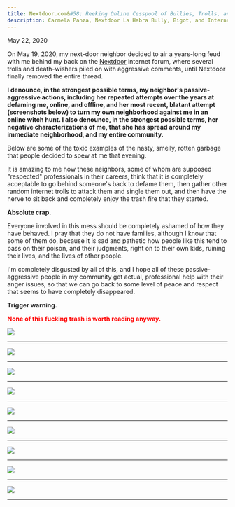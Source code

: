 ```yaml
---
title: Nextdoor.com&#58; Reeking Online Cesspool of Bullies, Trolls, and Vigilantes
description: Carmela Panza, Nextdoor La Habra Bully, Bigot, and Internet Troll; Nextdoor Bullying; Nextdoor Bullies; Jeniffer Porras, Old-Man Hating La Habra Internet Troll and Death-Wisher; Deandra Montiel, La Habra Passive-Aggressive Internet Troll; Defamation of Character
---
```


May 22, 2020

On May 19, 2020, my next-door neighbor decided to air a years-long feud with me behind my back on the <a href="https://nextdoor.com/" target="_blank">Nextdoor</a> internet forum, where several trolls and death-wishers piled on with aggressive comments, until Nextdoor finally removed the entire thread. 

**I denounce, in the strongest possible terms, my neighbor's passive-aggressive actions, including her repeated attempts over the years at defaming me, online, and offline, and her most recent, blatant attempt (screenshots below) to turn my own neighborhood against me in an online witch hunt. I also denounce, in the strongest possible terms, her negative characterizations of me, that she has spread around my immediate neighborhood, and my entire community.**

Below are some of the toxic examples of the nasty, smelly, rotten garbage that people decided to spew at me that evening.

It is amazing to me how these neighbors, some of whom are supposed "respected" professionals in their careers, think that it is completely acceptable to go behind someone's back to defame them, then gather other random internet trolls to attack them and single them out, and then have the nerve to sit back and completely enjoy the trash fire that they started.

**Absolute crap.**

Everyone involved in this mess should be completely ashamed of how they have behaved. I pray that they do not have families, although I know that some of them do, because it is sad and pathetic how people like this tend to pass on their poison, and their judgments, right on to their own kids, ruining their lives, and the lives of other people.

I'm completely disgusted by all of this, and I hope all of these passive-aggressive people in my community get actual, professional help with their anger issues, so that we can go back to some level of peace and respect that seems to have completely disappeared.

**Trigger warning.**

<strong style="color:red !important">None of this fucking trash is worth reading anyway.</strong>

<img src="../assets/images/carmelas-nasty-post-clipped.jpg"/><br/>
<hr/>
<img src="../assets/images/jeniffer-porras-aggressive-nasty-ignorant-internet-troll-1.jpg"/>
<hr/>
<img src="../assets/images/jeniffer-porras-disgusting-death-wishing-internet-bigot.jpg"/><br/>
<hr/>
<img src="../assets/images/trolls-who-celebrate-old-men-dying-in-la-habra-california-90631.jpg"/><br/>
<hr/>
<img src="../assets/images/deandra-montiel-passive-aggressive-internet-troll-1.jpg"/><br/>
<hr/>
<img src="../assets/images/carmela-blames-everyone-for-her-burglary.jpg"/><br/>
<hr/>
<img src="../assets/images/carmela-creepy-neighbor-schtick-2018.jpg"/><br/>
<hr/>

<img src="../assets/images/jonathan-leon-judgmental-internet-commenter.jpg"/><br/>
<hr/>
<img src="../assets/images/carmela-panza-racist-nextdoor-troll.jpg"/><br/>
<hr/>



